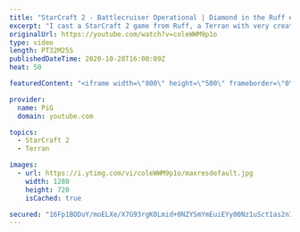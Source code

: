 ```yaml
---
title: "StarCraft 2 - Battlecruiser Operational | Diamond in the Ruff #18"
excerpt: "I cast a StarCraft 2 game from Ruff, a Terran with very creative gameplay. What will he pull out of the hat against his protoss opponent?  Check out all episodes of 💎 Diamond in the Ruff: https://www.youtube.com/playlist?list=PLFUDU8AOevUfdEq20wYq8Sm9z3sc1yn0l Follow Ruff: https://www.twitch.tv/ruff13"
originalUrl: https://youtube.com/watch?v=coleWWM9p1o
type: video
length: PT32M25S
publishedDateTime: 2020-10-28T16:00:09Z
heat: 50

featuredContent: "<iframe width=\"800\" height=\"500\" frameborder=\"0\" src=\"https://www.youtube.com/embed/coleWWM9p1o\" allow=\"accelerometer; autoplay; encrypted-media; gyroscope; picture-in-picture\" allowfullscreen></iframe>"

provider:
  name: PiG
  domain: youtube.com

topics:
  - StarCraft 2
  - Terran

images:
  - url: https://i.ytimg.com/vi/coleWWM9p1o/maxresdefault.jpg
    width: 1280
    height: 720
    isCached: true

secured: "16Fp1BODuY/moELXe/X7G93rgK0Lmid+0NZYSmYmEuiEYy00Nz1uSct1as2nIZlIIcBTPFPS9L8f0Bf0YLfibh3Zx6h4+NntDzG7Rwh8zHQjy2UEa1qzYvrUNbHVOlz1u9Upk3nK8OH0zLlYjsdw5zMG0trGY1JYs3rvFuQnwYEOw6YkgDK9aG++j+6C9NoQNyjFm2oly7VqhhbpAEHEChsDbuk0cLcy0SSgkfPMHCJvMgJ4iLFCX7uQN+nyED1PlL5zpKclQ35cYfw78DbfMcg5ea8dyxyT0ZXMGiAv10au5+VquMX2M96FVRlcG3otnvxbhMHRyJcBt29SrvyfABlmgl6AIerG1AHSER+knm364x8VvDN4Sa5mVjjwzWVNZ5KrWc+m0lEKQXj4+fbfTAfurXaB7TBUHEPCT7v5mfU=;GbCChkzbKL4UFQ/AU3jDlg=="
---
```


